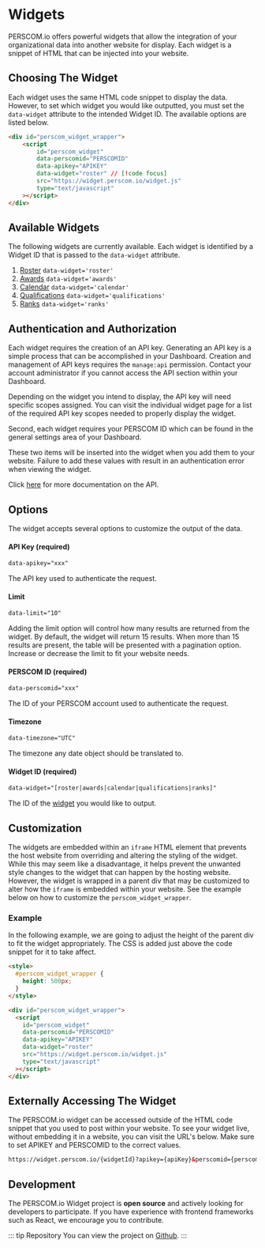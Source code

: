 # Widgets

PERSCOM.io offers powerful widgets that allow the integration of your organizational data into another website for display. Each widget is a
snippet of HTML that can be injected into your website.

## Choosing The Widget

Each widget uses the same HTML code snippet to display the data. However, to set which widget you would like outputted, you must set the
`data-widget` attribute to the intended Widget ID. The available options are listed below.

```html
<div id="perscom_widget_wrapper">
    <script
        id="perscom_widget"
        data-perscomid="PERSCOMID"
        data-apikey="APIKEY"
        data-widget="roster" // [!code focus]
        src="https://widget.perscom.io/widget.js"
        type="text/javascript"
    ></script>
</div>
```

## Available Widgets

The following widgets are currently available. Each widget is identified by a Widget ID that is passed to the `data-widget` attribute.

1. [Roster](/external-integration/widgets/roster) `data-widget='roster'`
2. [Awards](/external-integration/widgets/awards) `data-widget='awards'`
3. [Calendar](/external-integration/widgets/calendar) `data-widget='calendar'`
4. [Qualifications](/external-integration/widgets/qualifications) `data-widget='qualifications'`
5. [Ranks](/external-integration/widgets/ranks) `data-widget='ranks'`

## Authentication and Authorization

Each widget requires the creation of an API key. Generating an API key is a simple process that can be accomplished in your Dashboard.
Creation and management of API keys requires the `manage:api` permission. Contact your account administrator if you cannot access the API
section within your Dashboard.

Depending on the widget you intend to display, the API key will need specific scopes assigned. You can visit the individual widget page for
a list of the required API key scopes needed to properly display the widget.

Second, each widget requires your PERSCOM ID which can be found in the general settings area of your Dashboard.

These two items will be inserted into the widget when you add them to your website. Failure to add these values with result in an
authentication error when viewing the widget.

Click [here](/external-integration/api) for more documentation on the API.

## Options

The widget accepts several options to customize the output of the data.

#### API Key (required)

```html
data-apikey="xxx"
```

The API key used to authenticate the request.

#### Limit

```html
data-limit="10"
```

Adding the limit option will control how many results are returned from the widget. By default, the widget will return 15 results. When more
than 15 results are present, the table will be presented with a pagination option. Increase or decrease the limit to fit your website needs.

#### PERSCOM ID (required)

```html
data-perscomid="xxx"
```

The ID of your PERSCOM account used to authenticate the request.

#### Timezone

```html
data-timezone="UTC"
```

The timezone any date object should be translated to.

#### Widget ID (required)

```html
data-widget="[roster|awards|calendar|qualifications|ranks]"
```

The ID of the [widget](#available-widgets) you would like to output.

## Customization

The widgets are embedded within an `iframe` HTML element that prevents the host website from overriding and altering the styling of the
widget. While this may seem like a disadvantage, it helps prevent the unwanted style changes to the widget that can happen by the hosting
website. However, the widget is wrapped in a parent div that may be customized to alter how the `iframe` is embedded within your website.
See the example below on how to customize the `perscom_widget_wrapper`.

### Example

In the following example, we are going to adjust the height of the parent div to fit the widget appropriately. The CSS is added just above
the code snippet for it to take affect.

```html
<style>
  #perscom_widget_wrapper {
    height: 500px;
  }
</style>

<div id="perscom_widget_wrapper">
  <script
    id="perscom_widget"
    data-perscomid="PERSCOMID"
    data-apikey="APIKEY"
    data-widget="roster"
    src="https://widget.perscom.io/widget.js"
    type="text/javascript"
  ></script>
</div>
```

## Externally Accessing The Widget

The PERSCOM.io widget can be accessed outside of the HTML code snippet that you used to post within your website. To see your widget live,
without embedding it in a website, you can visit the URL's below. Make sure to set APIKEY and PERSCOMID to the correct values.

```html
https://widget.perscom.io/{widgetId}?apikey={apiKey}&perscomid={perscomId}
```

## Development

The PERSCOM.io Widget project is **open source** and actively looking for developers to participate. If you have experience with frontend
frameworks such as React, we encourage you to contribute.

<!-- prettier-ignore -->
::: tip Repository
You can view the project on
[Github](https://github.com/DeschutesDesignGroupLLC/PERSCOM-3.0-Widget).
:::
